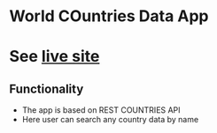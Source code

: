 # World COuntries Data App
# See [live site](https://willowy-nasturtium-f76ad1.netlify.app/)
## Functionality
* The app is based on  REST COUNTRIES API
* Here user can search any country data by name

